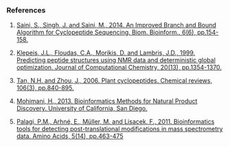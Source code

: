 ### References
1.	[Saini, S., Singh, J. and Saini, M., 2014. An Improved Branch and Bound Algorithm for Cyclopeptide Sequencing. Biom. Bioinform., 6(6), pp.154-158.](https://scholar.google.com/citations?view_op=view_citation&hl=en&user=pQywCDkAAAAJ&citation_for_view=pQywCDkAAAAJ:u-x6o8ySG0sC)

2.	[Klepeis, J.L., Floudas, C.A., Morikis, D. and Lambris, J.D., 1999. Predicting peptide structures using NMR data and deterministic global optimization. Journal of Computational Chemistry, 20(13), pp.1354-1370.](https://onlinelibrary.wiley.com/doi/abs/10.1002/%28SICI%291096-987X%28199910%2920%3A13%3C1354%3A%3AAID-JCC3%3E3.0.CO%3B2-N)

3.	[Tan, N.H. and Zhou, J., 2006. Plant cyclopeptides. Chemical reviews, 106(3), pp.840-895.](https://pubs.acs.org/doi/abs/10.1021/cr040699h)

4.	[Mohimani, H., 2013. Bioinformatics Methods for Natural Product Discovery. University of California, San Diego.](https://escholarship.org/uc/item/1cp8f9f1)

5.	[Palagi, P.M., Arhné, E., Müller, M. and Lisacek, F., 2011. Bioinformatics tools for detecting post-translational modifications in mass spectrometry data. Amino Acids, 5(14), pp.463-475](https://books.google.co.in/books?hl=en&lr=&id=m5gIgKeuUmAC&oi=fnd&pg=PA463&dq=Palagi,+P.M#v=onepage&q=Palagi%2C%20P.M&f=false)
